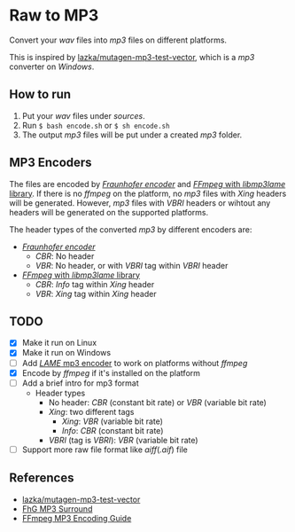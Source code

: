 # Raw to MP3

Convert your *wav* files into *mp3* files on different platforms.

This is inspired by [lazka/mutagen-mp3-test-vector][lazka],
which is a *mp3* converter on *Windows*.

## How to run

1. Put your *wav* files under *sources*.
2. Run `$ bash encode.sh` or `$ sh encode.sh`
3. The output *mp3* files will be put under a created *mp3* folder.

## MP3 Encoders
The files are encoded by [*Fraunhofer encoder*][fhg] and [*FFmpeg* with *libmp3lame* library][ffmpeg-libmp3lame]. If there is no *ffmpeg* on the platform, no *mp3* files with *Xing* headers will be generated. However, *mp3* files with *VBRI* headers or wihtout any headers will be generated on the supported platforms.

The header types of the converted *mp3* by different encoders are:
- [*Fraunhofer encoder*][fhg]
    - *CBR*: No header
    - *VBR*: No header, or with *VBRI* tag within *VBRI* header
- [*FFmpeg* with *libmp3lame* library][ffmpeg-libmp3lame]
    - *CBR*: *Info* tag within *Xing* header
    - *VBR*: *Xing* tag within *Xing* header

## TODO
- [x] Make it run on Linux
- [x] Make it run on Windows
- [ ] Add [*LAME* mp3 encoder][lame] to work on platforms without *ffmpeg*
- [x] Encode by *ffmpeg* if it's installed on the platform
- [ ] Add a brief intro for mp3 format
    - Header types
        - No header: *CBR* (constant bit rate) or *VBR* (variable bit rate)
        - *Xing*: two different tags
            - *Xing*: *VBR* (variable bit rate)
            - *Info*: *CBR* (constant bit rate)
        - *VBRI* (tag is *VBRI*): *VBR* (variable bit rate)
- [ ] Support more raw file format like *aiff*(*.aif*) file

## References
- [lazka/mutagen-mp3-test-vector][lazka]
- [FhG MP3 Surround][fhg]
- [FFmpeg MP3 Encoding Guide][ffmpeg-libmp3lame]

[lazka]: https://github.com/lazka/mutagen-mp3-test-vector "lazka/mutagen-mp3-test-vector"
[fhg]: http://www.rarewares.org/rrw/fhgmp3s.php "FhG MP3 Surround"
[lame]: http://lame.sourceforge.net/ "LAME MP3 Encoder"
[ffmpeg]: https://www.ffmpeg.org/ "FFmpeg"
[ffmpeg-libmp3lame]: https://trac.ffmpeg.org/wiki/Encode/MP3 "FFmpeg MP3 Encoding Guide"
